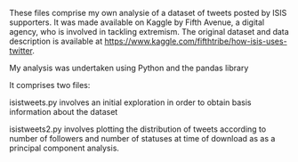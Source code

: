 These files comprise my own analysie of a dataset of tweets posted by ISIS supporters. It was made available on Kaggle by Fifth Avenue, a digital agency, who is involved in tackling extremism. The original dataset and data description is available at https://www.kaggle.com/fifthtribe/how-isis-uses-twitter.

My analysis was undertaken using Python and the pandas library

It comprises two files:

isistweets.py involves an initial exploration in order to obtain basis information about the dataset

isistweets2.py involves plotting the distribution of tweets according to number of followers and number of statuses at time of download as as a principal component analysis.

